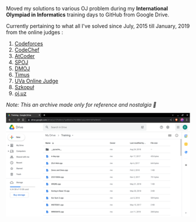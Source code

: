Moved my solutions to various OJ problem during my **International Olympiad in Informatics** training days to GitHub from Google Drive.

Currently pertaining to what all I've solved since July, 2015 till January, 2019 from the online judges :


1. [Codeforces](https://codeforces.com/)
2. [CodeChef](https://www.codechef.com/)
3. [AtCoder](https://atcoder.jp/)
4. [SPOJ](https://www.spoj.com/)
5. [DMOJ](https://dmoj.ca/)
6. [Timus](https://acm.timus.ru/)
7. [UVa Online Judge](https://onlinejudge.org/)
8. [Szkopuł](https://szkopul.edu.pl/)
9. [oj.uz](https://oj.uz/)

*Note: This an archive made only for reference and nostalgia :smiling_face_with_three_hearts:*

![Memory in Google Drive](/assets/img/nostaliga.png "Memory in Google Drive")

